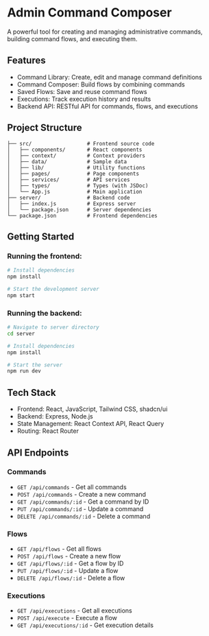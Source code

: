 
# Admin Command Composer

A powerful tool for creating and managing administrative commands, building command flows, and executing them.

## Features

- Command Library: Create, edit and manage command definitions
- Command Composer: Build flows by combining commands
- Saved Flows: Save and reuse command flows
- Executions: Track execution history and results
- Backend API: RESTful API for commands, flows, and executions

## Project Structure

```
├── src/                  # Frontend source code
│   ├── components/       # React components
│   ├── context/          # Context providers
│   ├── data/             # Sample data 
│   ├── lib/              # Utility functions
│   ├── pages/            # Page components
│   ├── services/         # API services
│   ├── types/            # Types (with JSDoc)
│   └── App.js            # Main application
├── server/               # Backend code
│   ├── index.js          # Express server
│   └── package.json      # Server dependencies
└── package.json          # Frontend dependencies
```

## Getting Started

### Running the frontend:

```bash
# Install dependencies
npm install

# Start the development server
npm start
```

### Running the backend:

```bash
# Navigate to server directory
cd server

# Install dependencies
npm install

# Start the server
npm run dev
```

## Tech Stack

- Frontend: React, JavaScript, Tailwind CSS, shadcn/ui
- Backend: Express, Node.js
- State Management: React Context API, React Query
- Routing: React Router

## API Endpoints

### Commands

- `GET /api/commands` - Get all commands
- `POST /api/commands` - Create a new command
- `GET /api/commands/:id` - Get a command by ID
- `PUT /api/commands/:id` - Update a command
- `DELETE /api/commands/:id` - Delete a command

### Flows

- `GET /api/flows` - Get all flows
- `POST /api/flows` - Create a new flow
- `GET /api/flows/:id` - Get a flow by ID
- `PUT /api/flows/:id` - Update a flow
- `DELETE /api/flows/:id` - Delete a flow

### Executions

- `GET /api/executions` - Get all executions
- `POST /api/execute` - Execute a flow
- `GET /api/executions/:id` - Get execution details
